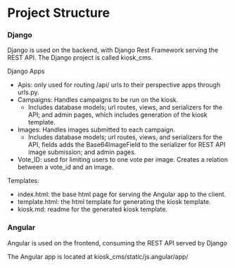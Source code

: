 # Project Structure

### Django

Django is used on the backend, with Django Rest Framework serving the REST API.
The Django project is called kiosk_cms.

Django Apps
- Apis: only used for routing /api/ urls to their perspective apps through urls.py.
- Campaigns: Handles campaigns to be run on the kiosk.
    - Includes database models; url routes, views, and serializers for the API; and admin pages, which includes generation of the kiosk template.
- Images: Handles images submitted to each campaign.
    - Includes database models; url routes, views, and serializers for the API, fields adds the Base64ImageField to the serializer for REST API image submission; and admin pages.
- Vote_ID: used for limiting users to one vote per image. Creates a relation between a vote_id and an image.


Templates:
- index.html: the base html page for serving the Angular app to the client.
- template.html: the html template for generating the kiosk template.
- kiosk.md: readme for the generated kiosk template.


### Angular

Angular is used on the frontend, consuming the REST API served by Django

The Angular app is located at kiosk_cms/static/js.angular/app/
